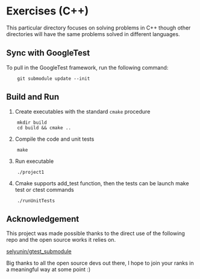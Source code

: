 # Exercises (C++)

This particular directory focuses on solving problems in C++ though other
directories will have the same problems solved in different languages.

## Sync with GoogleTest

To pull in the GoogleTest framework, run the following command:

```
    git submodule update --init
```

## Build and Run

1. Create executables with the standard `cmake` procedure

```
    mkdir build
    cd build && cmake ..
```

2. Compile the code and unit tests

```
    make
```

3. Run executable

```
    ./project1
```

4. Cmake supports add_test function, then the tests can be launch make test or ctest commands

```
    ./runUnitTests
```

## Acknowledgement

This project was made possible thanks to the direct use of the following repo
and the open source works it relies on.

[selyunin/gtest_submodule](https://github.com/selyunin/gtest_submodule)

Big thanks to all the open source devs out there, I hope to join your ranks in a
meaningful way at some point :)
